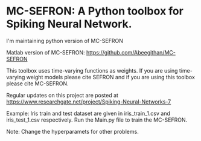 # MC-SEFRON: A Python toolbox for Spiking Neural Network.

I'm maintaining python version of MC-SEFRON

Matlab version of MC-SEFRON: https://github.com/Abeegithan/MC-SEFRON

This toolbox uses time-varying functions as weights. If you are using time-varying weight models please cite SEFRON and if you are using this toolbox please cite MC-SEFRON.

Regular updates on this project are posted at https://www.researchgate.net/project/Spiking-Neural-Networks-7

Example: Iris train and test dataset are given in iris_train_1.csv and iris_test_1.csv respectively. Run the Main.py file to train the MC-SEFRON.

Note: Change the hyperparamets for other problems.
